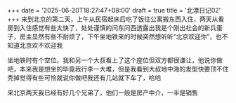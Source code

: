 +++
date = '2025-06-20T18:27:47+08:00'
draft = true
title = '北漂日记02'
+++
来到北京的第二天，上午从民宿起床后吃了饭往公寓搬东西入住，两天从看房到入住感觉有些太快了，处处谨慎的问东问西透露出我是个刚出社会的新兵蛋子，房主显然有些不耐烦了，下午坐地铁来的时候突然想听听“北京欢迎你”，也不知道北京欢不欢迎我 

坐地铁时有个空位，我和另一个大叔看上了这个座位但双方都很谦让，他说你做吧，本来我是想坐的毕竟我行李一大堆，但是我看到大叔地中海的发型快要顶不住秃掉觉得有些可怜就说你做吧我还有几站就下车了，哈哈    

来北京两天我已经有好几个兄弟了，他们一般是房产中介，一半是销售